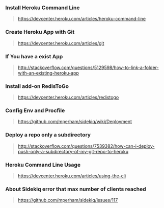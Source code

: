 ### Install Heroku Command Line  

> https://devcenter.heroku.com/articles/heroku-command-line  

### Create Heroku App with Git  

> https://devcenter.heroku.com/articles/git  

### If You have a exist App  

> http://stackoverflow.com/questions/5129598/how-to-link-a-folder-with-an-existing-heroku-app  

### Install add-on RedisToGo  

> https://devcenter.heroku.com/articles/redistogo  

### Config Env and Procfile  

> https://github.com/mperham/sidekiq/wiki/Deployment  

### Deploy a repo only a subdirectory  

> http://stackoverflow.com/questions/7539382/how-can-i-deploy-push-only-a-subdirectory-of-my-git-repo-to-heroku  

### Heroku Command Line Usage  

> https://devcenter.heroku.com/articles/using-the-cli  

### About Sidekiq error that max number of clients reached  

> https://github.com/mperham/sidekiq/issues/117  


